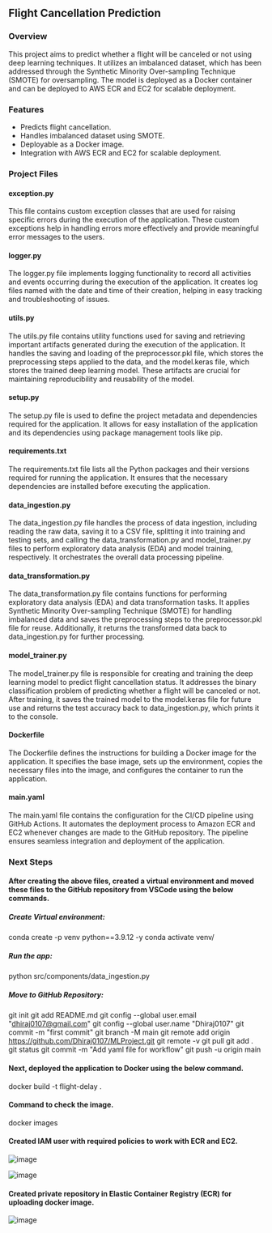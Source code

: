 ## Flight Cancellation Prediction


### Overview

This project aims to predict whether a flight will be canceled or not using deep learning techniques. It utilizes an imbalanced dataset, which has been addressed through the Synthetic Minority Over-sampling Technique (SMOTE) for oversampling. The model is deployed as a Docker container and can be deployed to AWS ECR and EC2 for scalable deployment.


### Features

- Predicts flight cancellation.
- Handles imbalanced dataset using SMOTE.
- Deployable as a Docker image.
- Integration with AWS ECR and EC2 for scalable deployment.


### Project Files

#### exception.py

This file contains custom exception classes that are used for raising specific errors during the execution of the application. These custom exceptions help in handling errors more effectively and provide meaningful error messages to the users.

#### logger.py

The logger.py file implements logging functionality to record all activities and events occurring during the execution of the application. It creates log files named with the date and time of their creation, helping in easy tracking and troubleshooting of issues.

#### utils.py

The utils.py file contains utility functions used for saving and retrieving important artifacts generated during the execution of the application. It handles the saving and loading of the preprocessor.pkl file, which stores the preprocessing steps applied to the data, and the model.keras file, which stores the trained deep learning model. These artifacts are crucial for maintaining reproducibility and reusability of the model.

#### setup.py

The setup.py file is used to define the project metadata and dependencies required for the application. It allows for easy installation of the application and its dependencies using package management tools like pip.

#### requirements.txt

The requirements.txt file lists all the Python packages and their versions required for running the application. It ensures that the necessary dependencies are installed before executing the application.

#### data_ingestion.py

The data_ingestion.py file handles the process of data ingestion, including reading the raw data, saving it to a CSV file, splitting it into training and testing sets, and calling the data_transformation.py and model_trainer.py files to perform exploratory data analysis (EDA) and model training, respectively. It orchestrates the overall data processing pipeline.

#### data_transformation.py

The data_transformation.py file contains functions for performing exploratory data analysis (EDA) and data transformation tasks. It applies Synthetic Minority Over-sampling Technique (SMOTE) for handling imbalanced data and saves the preprocessing steps to the preprocessor.pkl file for reuse. Additionally, it returns the transformed data back to data_ingestion.py for further processing.

#### model_trainer.py

The model_trainer.py file is responsible for creating and training the deep learning model to predict flight cancellation status. It addresses the binary classification problem of predicting whether a flight will be canceled or not. After training, it saves the trained model to the model.keras file for future use and returns the test accuracy back to data_ingestion.py, which prints it to the console.

#### Dockerfile

The Dockerfile defines the instructions for building a Docker image for the application. It specifies the base image, sets up the environment, copies the necessary files into the image, and configures the container to run the application.

#### main.yaml

The main.yaml file contains the configuration for the CI/CD pipeline using GitHub Actions. It automates the deployment process to Amazon ECR and EC2 whenever changes are made to the GitHub repository. The pipeline ensures seamless integration and deployment of the application.


### Next Steps

#### After creating the above files, created a virtual environment and moved these files to the GitHub repository from VSCode using the below commands.

##### Create Virtual environment:
conda create -p venv python==3.9.12 -y
conda activate venv/

##### Run the app:
python src/components/data_ingestion.py

##### Move to GitHub Repository:
git init
git add README.md
git config --global user.email "dhiraj0107@gmail.com"
git config --global user.name "Dhiraj0107"
git commit -m "first commit"
git branch -M main
git remote add origin https://github.com/Dhiraj0107/MLProject.git
git remote -v
git pull
git add .
git status
git commit -m "Add yaml file for workflow"
git push -u origin main

#### Next, deployed the application to Docker using the below command.
docker build -t flight-delay .

#### Command to check the image.
docker images

#### Created IAM user with required policies to work with ECR and EC2.

![image](https://github.com/Dhiraj0107/MLProject/assets/118677714/f25998f7-fb42-4512-ad12-e84f2f7cadb2)

![image](https://github.com/Dhiraj0107/MLProject/assets/118677714/607e4331-4ae6-4be0-bd58-4b5a3dffdee2)

#### Created private repository in Elastic Container Registry (ECR) for uploading docker image.

![image](https://github.com/Dhiraj0107/MLProject/assets/118677714/eae2694e-5a85-45fc-baa9-4360ab9a84d3)



